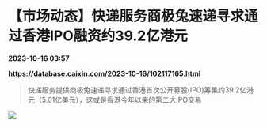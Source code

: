 # 【市场动态】快递服务商极兔速递寻求通过香港IPO融资约39.2亿港元

**2023-10-16 03:57**

**https://database.caixin.com/2023-10-16/102117165.html**

> 快递服务提供商极兔速递寻求通过香港首次公开募股(IPO)筹集约39.2亿港元（5.01亿美元），这或是香港今年以来的第二大IPO交易

  

![](https://img.caixin.com/2022-05-25/165348308777478_840_560.jpg)